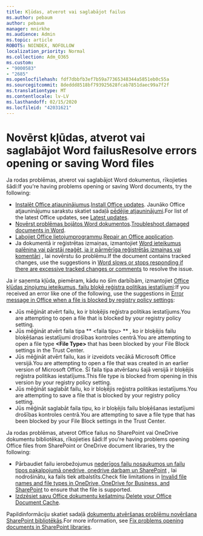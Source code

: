 ```yaml
---
title: Kļūdas, atverot vai saglabājot failus
ms.author: pebaum
author: pebaum
manager: mnirkhe
ms.audience: Admin
ms.topic: article
ROBOTS: NOINDEX, NOFOLLOW
localization_priority: Normal
ms.collection: Adm_O365
ms.custom:
- "9000583"
- "2685"
ms.openlocfilehash: fdf7dbbfb3ef7b59a77365348344a5851eb0c55a
ms.sourcegitcommit: 8deddd8518bf793925628fcab7851daec99a7f2f
ms.translationtype: MT
ms.contentlocale: lv-LV
ms.lasthandoff: 02/15/2020
ms.locfileid: "42031621"
---
```

# <a name="resolve-errors-opening-or-saving-word-files"></a><span data-ttu-id="24726-102">Novērst kļūdas, atverot vai saglabājot Word failus</span><span class="sxs-lookup"><span data-stu-id="24726-102">Resolve errors opening or saving Word files</span></span>

<span data-ttu-id="24726-103">Ja rodas problēmas, atverot vai saglabājot Word dokumentus, rīkojieties šādi:</span><span class="sxs-lookup"><span data-stu-id="24726-103">If you're having problems opening or saving Word documents, try the following:</span></span>

- <span data-ttu-id="24726-104">[Instalēt Office atjauninājumus](https://support.office.com/article/2ab296f3-7f03-43a2-8e50-46de917611c5).</span><span class="sxs-lookup"><span data-stu-id="24726-104">[Install Office updates](https://support.office.com/article/2ab296f3-7f03-43a2-8e50-46de917611c5).</span></span> <span data-ttu-id="24726-105">Jaunāko Office atjauninājumu sarakstu skatiet sadaļā [pēdējie atjauninājumi](https://docs.microsoft.com/officeupdates/office-updates-msi).</span><span class="sxs-lookup"><span data-stu-id="24726-105">For list of the latest Office updates, see [Latest updates](https://docs.microsoft.com/officeupdates/office-updates-msi).</span></span>
- <span data-ttu-id="24726-106">[Novērst problēmas bojātos Word dokumentos](https://docs.microsoft.com/office/troubleshoot/word/damaged-documents-in-word).</span><span class="sxs-lookup"><span data-stu-id="24726-106">[Troubleshoot damaged documents in Word](https://docs.microsoft.com/office/troubleshoot/word/damaged-documents-in-word).</span></span>
- <span data-ttu-id="24726-107">[Labojiet Office lietojumprogrammu](https://support.office.com/Article/Repair-an-Office-application-7821d4b6-7c1d-4205-aa0e-a6b40c5bb88b).</span><span class="sxs-lookup"><span data-stu-id="24726-107">[Repair an Office application](https://support.office.com/Article/Repair-an-Office-application-7821d4b6-7c1d-4205-aa0e-a6b40c5bb88b).</span></span>
- <span data-ttu-id="24726-108">Ja dokumentā ir reģistrētas izmaiņas, izmantojiet [Word ieteikumus palēnina vai pārstāj reaģēt, ja ir pārmērīga reģistrētās izmaiņas vai komentāri](https://docs.microsoft.com/en-us/office/troubleshoot/word/word-stops-responding) , lai novērstu šo problēmu.</span><span class="sxs-lookup"><span data-stu-id="24726-108">If the document contains tracked changes, use the suggestions in [Word slows or stops responding if there are excessive tracked changes or comments](https://docs.microsoft.com/en-us/office/troubleshoot/word/word-stops-responding) to resolve the issue.</span></span>

<span data-ttu-id="24726-109">Ja ir saņemta kļūda, piemēram, kādu no šīm darbībām, izmantojiet [Office kļūdas ziņojumu ieteikumus, failu bloķē reģistra politikas iestatījumi](https://docs.microsoft.com/office/troubleshoot/settings/file-blocked-in-office):</span><span class="sxs-lookup"><span data-stu-id="24726-109">If you received an error like one of the following, use the suggestions in [Error message in Office when a file is blocked by registry policy settings](https://docs.microsoft.com/office/troubleshoot/settings/file-blocked-in-office):</span></span>

- <span data-ttu-id="24726-110">Jūs mēģināt atvērt failu, ko ir bloķējis reģistra politikas iestatījums.</span><span class="sxs-lookup"><span data-stu-id="24726-110">You are attempting to open a file that is blocked by your registry policy setting.</span></span>
- <span data-ttu-id="24726-111">Jūs mēģināt atvērt faila tipa \*\* \<faila tipu\> \*\* , ko ir bloķējis failu bloķēšanas iestatījumi drošības kontroles centrā.</span><span class="sxs-lookup"><span data-stu-id="24726-111">You are attempting to open a file type **\<File Type\>** that has been blocked by your File Block settings in the Trust Center.</span></span>
- <span data-ttu-id="24726-112">Jūs mēģināt atvērt failu, kas ir izveidots vecākā Microsoft Office versijā.</span><span class="sxs-lookup"><span data-stu-id="24726-112">You are attempting to open a file that was created in an earlier version of Microsoft Office.</span></span> <span data-ttu-id="24726-113">Šī faila tipa atvēršanu šajā versijā ir bloķējis reģistra politikas iestatījums.</span><span class="sxs-lookup"><span data-stu-id="24726-113">This file type is blocked from opening in this version by your registry policy setting.</span></span>
- <span data-ttu-id="24726-114">Jūs mēģināt saglabāt failu, ko ir bloķējis reģistra politikas iestatījums.</span><span class="sxs-lookup"><span data-stu-id="24726-114">You are attempting to save a file that is blocked by your registry policy setting.</span></span>
- <span data-ttu-id="24726-115">Jūs mēģināt saglabāt faila tipu, ko ir bloķējis failu bloķēšanas iestatījumi drošības kontroles centrā.</span><span class="sxs-lookup"><span data-stu-id="24726-115">You are attempting to save a file type that has been blocked by your File Block settings in the Trust Center.</span></span>

<span data-ttu-id="24726-116">Ja rodas problēmas, atverot Office failus no SharePoint vai OneDrive dokumentu bibliotēkas, rīkojieties šādi:</span><span class="sxs-lookup"><span data-stu-id="24726-116">If you're having problems opening Office files from SharePoint or OneDrive document libraries, try the following:</span></span>

- <span data-ttu-id="24726-117">Pārbaudiet failu ierobežojumus [nederīgos failu nosaukumos un failu tipos pakalpojumā onedrive, onedrive darbam un SharePoint](https://support.office.com/article/64883a5d-228e-48f5-b3d2-eb39e07630fa) , lai nodrošinātu, ka fails tiek atbalstīts.</span><span class="sxs-lookup"><span data-stu-id="24726-117">Check file limitations in [Invalid file names and file types in OneDrive, OneDrive for Business, and SharePoint](https://support.office.com/article/64883a5d-228e-48f5-b3d2-eb39e07630fa) to ensure that the file is supported.</span></span> 
- <span data-ttu-id="24726-118">[Izdzēsiet savu Office dokumentu kešatmiņu](https://support.office.com/article/b1d3765e-d71b-4bb8-99ca-acd22c42995d
).</span><span class="sxs-lookup"><span data-stu-id="24726-118">[Delete your Office Document Cache](https://support.office.com/article/b1d3765e-d71b-4bb8-99ca-acd22c42995d
).</span></span> 

<span data-ttu-id="24726-119">Papildinformāciju skatiet sadaļā [dokumentu atvēršanas problēmu novēršana SharePoint bibliotēkās](https://support.office.com/article/31329fa1-4ad0-47fc-95d8-bb0c5b12a536).</span><span class="sxs-lookup"><span data-stu-id="24726-119">For more information, see [Fix problems opening documents in SharePoint libraries](https://support.office.com/article/31329fa1-4ad0-47fc-95d8-bb0c5b12a536).</span></span>